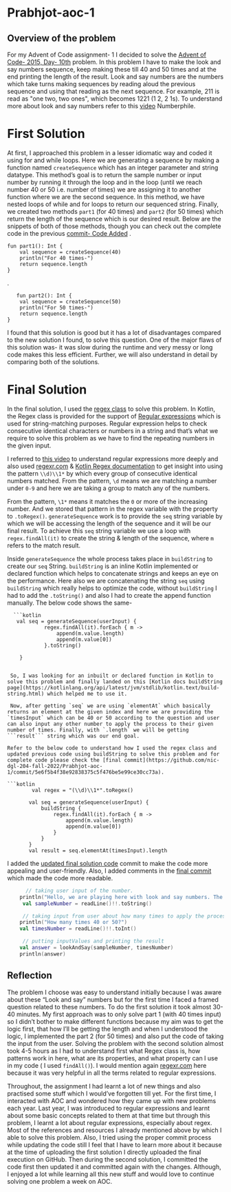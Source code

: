 # Prabhjot-aoc-1
## Overview of the problem

For my Advent of Code assignment- 1 I decided to solve the  [Advent of Code- 2015, Day- 10th](https://adventofcode.com/2015/day/10) problem. In this problem I have to make the look and say numbers sequence, keep making these till 40 and 50 times and at the end printing the length of the result. Look and say numbers are the numbers which take turns making sequences by reading aloud the previous sequence and using that reading as the next sequence. For example, 211 is read as "one two, two ones", which becomes 1221 (1 2, 2 1s). To understand more about look and say numbers refer to this [video](https://www.youtube.com/watch?v=ea7lJkEhytA) Numberphile.

# First Solution

At first, I approached this problem in a lesser idiomatic way and coded it using for and while loops. 
Here we are generating a sequence by making a function named `createSequence` which has an integer parameter and string datatype. This method’s goal is to return the sample number or input number by running it through the loop and in the loop (until we reach number 40 or 50 i.e. number of times) we are assigning it to another function where we are the second sequence. In this method, we have nested loops of while and for loops to return our sequenced string. Finally, we created two methods `part1` (for 40 times) and `part2` (for 50 times) which return the length of the sequence which is our desired result. Below are the snippets of both of those methods, though you can check out the complete code in the previous [commit- Code Added](https://github.com/nic-dgl-204-fall-2022/Prabhjot-aoc-1/commit/17c132e9a52b48d2d9b68b67c34077e60ac4563f) .

    fun part1(): Int {
        val sequence = createSequence(40)
        println("For 40 times-")
        return sequence.length
    }
.
       
       fun part2(): Int {
        val sequence = createSequence(50)
        println("For 50 times-")
        return sequence.length
    }

I found that this solution is good but it has a lot of disadvantages compared to the new solution I found, to solve this question. One of the major flaws of this solution was- it was slow during the runtime and very messy or long code makes this less efficient. Further, we will also understand in detail by comparing both of the solutions. 

# Final Solution 

In the final solution, I used the [regex class](https://kotlinlang.org/api/latest/jvm/stdlib/kotlin.text/-regex/)  to solve this problem. In Kotlin, the Regex class is provided for the support of [Regular expressions](https://en.wikipedia.org/wiki/Regular_expression) which is used for string-matching purposes. Regular expression helps to check consecutive identical characters or numbers in a string and that’s what we require to solve this problem as we have to find the repeating numbers in the given input. 


 I referred to [this video](https://www.youtube.com/watch?v=sXQxhojSdZM) to understand regular expressions more deeply and also used [regexr.com](https://regexr.com/) & [Kotlin Regex documentation](https://kotlinlang.org/api/latest/jvm/stdlib/kotlin.text/-regex/) to get insight into using the pattern ```\\d)\\1*``` by which every group of consecutive identical numbers matched. From the pattern, `\d` means we are matching a number under `0-9` and here we are taking a group to match any of the numbers.
 
 From the pattern, `\1*` means it matches the `0` or more of the increasing number. And we stored that pattern in the regex variable with the property to ```.toRegex()```. ```generateSequence``` work is to provide the `seq` string variable by which we will be accessing the length of the sequence and it will be our final result. To achieve this ```seq``` string variable we use a loop with `regex.findAll(it)` to create the string & length of the sequence, where `m` refers to the match result. 
 
 Inside ```generateSequence``` the whole process takes place in `buildString` to create our `seq` String. `buildString` is an inline Kotlin implemented or declared function which helps to concatenate strings and keeps an eye on the performance. Here also we are concatenating the string `seq` using `buildString` which really helps to optimize the code, without `buildString` I had to add the `.toString()` and also I had to create the append function manually. The below code shows the same- 
 
       
      ```kotlin 
       val seq = generateSequence(userInput) {
                regex.findAll(it).forEach { m ->
                    append(m.value.length)
                    append(m.value[0])
                }.toString()
            
        }
 ```
 
  So, I was looking for an inbuilt or declared function in Kotlin to solve this problem and finally landed on this [Kotlin docs buildString page](https://kotlinlang.org/api/latest/jvm/stdlib/kotlin.text/build-string.html) which helped me to use it.  
  
  Now, after getting `seq` we are using `elementAt` which basically returns an element at the given index and here we are providing the `timesInput` which can be 40 or 50 according to the question and user can also input any other number to apply the process to their given number of times. Finally, with `.length` we will be getting ```result``` string which was our end goal. 
 
 Refer to the below code to understand how I used the regex class and updated previous code using buildString to solve this problem and for complete code please check the [final commit](https://github.com/nic-dgl-204-fall-2022/Prabhjot-aoc-1/commit/5e6f5b4f38e92838375c5f476be5e99ce30cc73a).

```kotlin
         val regex = "(\\d)\\1*".toRegex()

        val seq = generateSequence(userInput) {
            buildString {
                regex.findAll(it).forEach { m ->
                    append(m.value.length)
                    append(m.value[0])
                }
            }
        }
        val result = seq.elementAt(timesInput).length
```

I added the [updated final solution code](https://github.com/nic-dgl-204-fall-2022/Prabhjot-aoc-1/blob/5e10735c3891d64dda04799900a5bd3a209cd813/src/main/kotlin/day10.kt) commit to make the code more appealing and user-friendly. Also, I added comments in the [final commit](https://github.com/nic-dgl-204-fall-2022/Prabhjot-aoc-1/blob/5e6f5b4f38e92838375c5f476be5e99ce30cc73a/src/main/kotlin/day10.kt) which made the code more readable. 

```kotlin
      // taking user input of the number.
    println("Hello, we are playing here with look and say numbers. The problem of Day-10 in AOC-2015 ask us to print the length of look & say numbers applied till 40 (part 1) or 50 (part 2) times. So, please enter a number-")
     val sampleNumber = readLine()!!.toString()

     // taking input from user about how many times to apply the process
    println("How many times 40 or 50?")
    val timesNumber = readLine()!!.toInt()

     // putting inputValues and printing the result
    val answer = lookAndSay(sampleNumber, timesNumber)
    println(answer)
 ``` 
   
   ## Reflection
    
The problem I choose was easy to understand initially because I was aware about these “Look and say” numbers but for the first time I faced a framed question related to these numbers. To do the first solution it took almost 30-40 minutes. My first approach was to only solve part 1 (with 40 times input) so I didn’t bother to make different functions because my aim was to get the logic first, that how I’ll be getting the length and when I understood the logic, I implemented the part 2 (for 50 times) and also put the code of taking the input from the user. Solving the problem with the second solution almost took 4-5 hours as I had to understand first what Regex class is, how patterns work in here, what are its properties, and what property can I use in my code ( I used `findAll()`). I would mention again [regexr.com](https://regexr.com/) here because it was very helpful in all the terms related to regular expressions. 
    
Throughout, the assignment I had learnt a lot of new things and also practised some stuff which I would’ve forgotten till yet. For the first time, I interacted with AOC and wondered how they came up with new problems each year. Last year, I was introduced to regular expressions and learnt about some basic concepts related to them at that time but through this problem, I learnt a lot about regular expressions, especially about regex. Most of the references and resources I already mentioned above by which I able to solve this problem. Also, I tried using the proper commit process while updating the code still I feel that I have to learn more about it because at the time of uploading the first solution I directly uploaded the final execution on GitHub. Then during the second solution, I committed the code first then updated it and committed again with the changes. Although, I enjoyed a lot while learning all this new stuff and would love to continue solving one problem a week on AOC.

    
















































